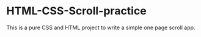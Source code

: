 # HTML-CSS-Scroll-practice
This is a pure CSS and HTML project to write a simple one page scroll app.
